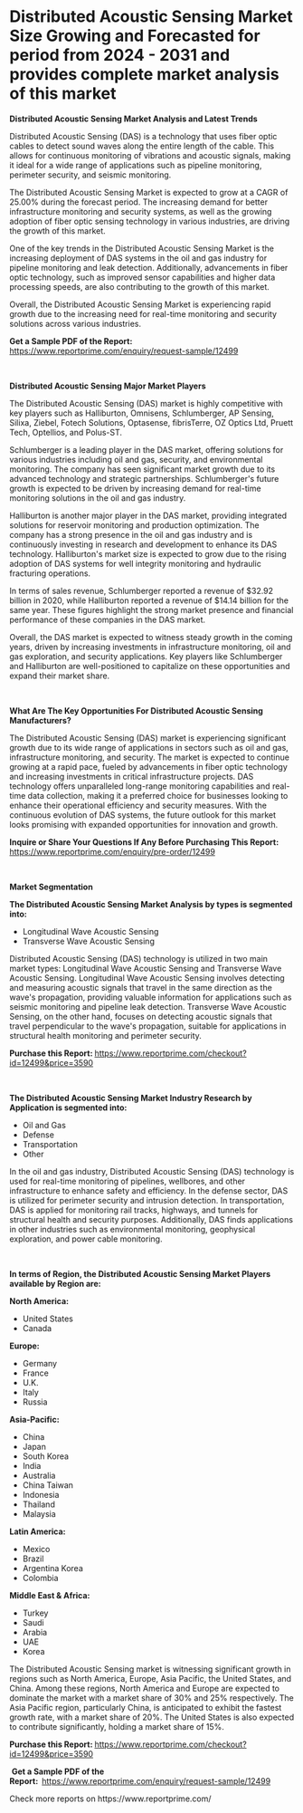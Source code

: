 <p><h1>Distributed Acoustic Sensing Market Size Growing and Forecasted for period from 2024 - 2031 and provides complete market analysis of this market</h1></p><p><strong>Distributed Acoustic Sensing Market Analysis and Latest Trends</strong></p>
<p><p>Distributed Acoustic Sensing (DAS) is a technology that uses fiber optic cables to detect sound waves along the entire length of the cable. This allows for continuous monitoring of vibrations and acoustic signals, making it ideal for a wide range of applications such as pipeline monitoring, perimeter security, and seismic monitoring.</p><p>The Distributed Acoustic Sensing Market is expected to grow at a CAGR of 25.00% during the forecast period. The increasing demand for better infrastructure monitoring and security systems, as well as the growing adoption of fiber optic sensing technology in various industries, are driving the growth of this market.</p><p>One of the key trends in the Distributed Acoustic Sensing Market is the increasing deployment of DAS systems in the oil and gas industry for pipeline monitoring and leak detection. Additionally, advancements in fiber optic technology, such as improved sensor capabilities and higher data processing speeds, are also contributing to the growth of this market.</p><p>Overall, the Distributed Acoustic Sensing Market is experiencing rapid growth due to the increasing need for real-time monitoring and security solutions across various industries.</p></p>
<p><strong>Get a Sample PDF of the Report:&nbsp;</strong> <a href="https://www.reportprime.com/enquiry/request-sample/12499">https://www.reportprime.com/enquiry/request-sample/12499</a></p>
<p>&nbsp;</p>
<p><strong>Distributed Acoustic Sensing Major Market Players</strong></p>
<p><p>The Distributed Acoustic Sensing (DAS) market is highly competitive with key players such as Halliburton, Omnisens, Schlumberger, AP Sensing, Silixa, Ziebel, Fotech Solutions, Optasense, fibrisTerre, OZ Optics Ltd, Pruett Tech, Optellios, and Polus-ST. </p><p>Schlumberger is a leading player in the DAS market, offering solutions for various industries including oil and gas, security, and environmental monitoring. The company has seen significant market growth due to its advanced technology and strategic partnerships. Schlumberger's future growth is expected to be driven by increasing demand for real-time monitoring solutions in the oil and gas industry.</p><p>Halliburton is another major player in the DAS market, providing integrated solutions for reservoir monitoring and production optimization. The company has a strong presence in the oil and gas industry and is continuously investing in research and development to enhance its DAS technology. Halliburton's market size is expected to grow due to the rising adoption of DAS systems for well integrity monitoring and hydraulic fracturing operations.</p><p>In terms of sales revenue, Schlumberger reported a revenue of $32.92 billion in 2020, while Halliburton reported a revenue of $14.14 billion for the same year. These figures highlight the strong market presence and financial performance of these companies in the DAS market.</p><p>Overall, the DAS market is expected to witness steady growth in the coming years, driven by increasing investments in infrastructure monitoring, oil and gas exploration, and security applications. Key players like Schlumberger and Halliburton are well-positioned to capitalize on these opportunities and expand their market share.</p></p>
<p>&nbsp;</p>
<p><strong>What Are The Key Opportunities For Distributed Acoustic Sensing Manufacturers?</strong></p>
<p><p>The Distributed Acoustic Sensing (DAS) market is experiencing significant growth due to its wide range of applications in sectors such as oil and gas, infrastructure monitoring, and security. The market is expected to continue growing at a rapid pace, fueled by advancements in fiber optic technology and increasing investments in critical infrastructure projects. DAS technology offers unparalleled long-range monitoring capabilities and real-time data collection, making it a preferred choice for businesses looking to enhance their operational efficiency and security measures. With the continuous evolution of DAS systems, the future outlook for this market looks promising with expanded opportunities for innovation and growth.</p></p>
<p><strong>Inquire or Share Your Questions If Any Before Purchasing This Report:</strong> <a href="https://www.reportprime.com/enquiry/pre-order/12499">https://www.reportprime.com/enquiry/pre-order/12499</a></p>
<p>&nbsp;</p>
<p><strong>Market Segmentation</strong></p>
<p><strong>The Distributed Acoustic Sensing Market Analysis by types is segmented into:</strong></p>
<p><ul><li>Longitudinal Wave Acoustic Sensing</li><li>Transverse Wave Acoustic Sensing</li></ul></p>
<p><p>Distributed Acoustic Sensing (DAS) technology is utilized in two main market types: Longitudinal Wave Acoustic Sensing and Transverse Wave Acoustic Sensing. Longitudinal Wave Acoustic Sensing involves detecting and measuring acoustic signals that travel in the same direction as the wave's propagation, providing valuable information for applications such as seismic monitoring and pipeline leak detection. Transverse Wave Acoustic Sensing, on the other hand, focuses on detecting acoustic signals that travel perpendicular to the wave's propagation, suitable for applications in structural health monitoring and perimeter security.</p></p>
<p><strong>Purchase this Report:&nbsp;</strong><a href="https://www.reportprime.com/checkout?id=12499&price=3590">https://www.reportprime.com/checkout?id=12499&price=3590</a></p>
<p>&nbsp;</p>
<p><strong>The Distributed Acoustic Sensing Market Industry Research by Application is segmented into:</strong></p>
<p><ul><li>Oil and Gas</li><li>Defense</li><li>Transportation</li><li>Other</li></ul></p>
<p><p>In the oil and gas industry, Distributed Acoustic Sensing (DAS) technology is used for real-time monitoring of pipelines, wellbores, and other infrastructure to enhance safety and efficiency. In the defense sector, DAS is utilized for perimeter security and intrusion detection. In transportation, DAS is applied for monitoring rail tracks, highways, and tunnels for structural health and security purposes. Additionally, DAS finds applications in other industries such as environmental monitoring, geophysical exploration, and power cable monitoring.</p></p>
<p>&nbsp;</p>
<p><strong>In terms of Region, the Distributed Acoustic Sensing Market Players available by Region are:</strong></p>
<p>
    <p> <strong> North America: </strong>
        <ul>
            <li>United States</li>
            <li>Canada</li>
        </ul>
        </p> 
    <p> <strong> Europe: </strong>
        <ul>
            <li>Germany</li>
            <li>France</li>
            <li>U.K.</li>
            <li>Italy</li>
            <li>Russia</li>
        </ul>
        </p> 
    <p> <strong> Asia-Pacific: </strong>
        <ul>
            <li>China</li>
            <li>Japan</li>
            <li>South Korea</li>
            <li>India</li>
            <li>Australia</li>
            <li>China Taiwan</li>
            <li>Indonesia</li>
            <li>Thailand</li>
            <li>Malaysia</li>
        </ul>
        </p> 
    <p> <strong> Latin America: </strong>
        <ul>
            <li>Mexico</li>
            <li>Brazil</li>
            <li>Argentina Korea</li>
            <li>Colombia</li>
        </ul>
        </p> 
    <p> <strong> Middle East & Africa: </strong>
        <ul>
            <li>Turkey</li>
            <li>Saudi</li>
            <li>Arabia</li>
            <li>UAE</li>
            <li>Korea</li>
        </ul>
    </p>
    </p>
<p><p>The Distributed Acoustic Sensing market is witnessing significant growth in regions such as North America, Europe, Asia Pacific, the United States, and China. Among these regions, North America and Europe are expected to dominate the market with a market share of 30% and 25% respectively. The Asia Pacific region, particularly China, is anticipated to exhibit the fastest growth rate, with a market share of 20%. The United States is also expected to contribute significantly, holding a market share of 15%.</p></p>
<p><strong>Purchase this Report: </strong><a href="https://www.reportprime.com/checkout?id=12499&price=3590">https://www.reportprime.com/checkout?id=12499&price=3590</a></p>
<p>&nbsp;<strong>Get a Sample PDF of the Report:&nbsp;&nbsp;</strong><a href="https://www.reportprime.com/enquiry/request-sample/12499">https://www.reportprime.com/enquiry/request-sample/12499</a></p>
<p><strong></strong></p>
<p>Check more reports on https://www.reportprime.com/</p>